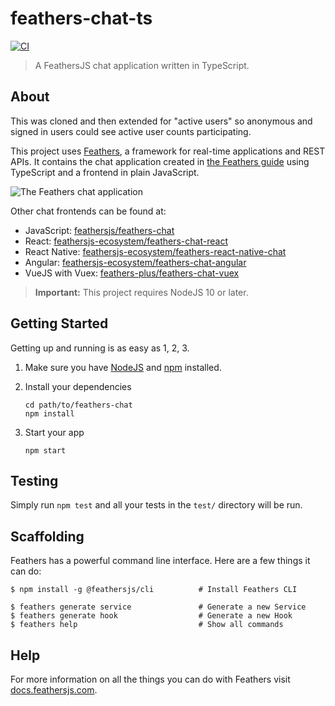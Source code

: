 # feathers-chat-ts

[![CI](https://github.com/feathersjs/feathers-chat-ts/workflows/CI/badge.svg)](https://github.com/feathersjs/feathers-chat-ts/actions?query=workflow%3ACI)

> A FeathersJS chat application written in TypeScript.

## About

This was cloned and then extended for "active users" so anonymous and signed in users could see active user counts participating.

This project uses [Feathers](http://feathersjs.com), a framework for real-time applications and REST APIs. It contains the chat application created in [the Feathers guide](https://docs.feathersjs.com/guides/) using TypeScript and a frontend in plain JavaScript.

![The Feathers chat application](https://docs.feathersjs.com/assets/img/feathers-chat.91960785.png)

Other chat frontends can be found at:

- JavaScript: [feathersjs/feathers-chat](https://github.com/feathersjs/feathers-chat)
- React: [feathersjs-ecosystem/feathers-chat-react](https://github.com/feathersjs-ecosystem/feathers-chat-react)
- React Native: [feathersjs-ecosystem/feathers-react-native-chat](https://github.com/feathersjs-ecosystem/feathers-react-native-chat)
- Angular: [feathersjs-ecosystem/feathers-chat-angular](https://github.com/feathersjs-ecosystem/feathers-chat-angular)
- VueJS with Vuex: [feathers-plus/feathers-chat-vuex](https://github.com/feathers-plus/feathers-chat-vuex)

> __Important:__ This project requires NodeJS 10 or later.

## Getting Started

Getting up and running is as easy as 1, 2, 3.

1. Make sure you have [NodeJS](https://nodejs.org/) and [npm](https://www.npmjs.com/) installed.
2. Install your dependencies

    ```
    cd path/to/feathers-chat
    npm install
    ```

3. Start your app

    ```
    npm start
    ```

## Testing

Simply run `npm test` and all your tests in the `test/` directory will be run.

## Scaffolding

Feathers has a powerful command line interface. Here are a few things it can do:

```
$ npm install -g @feathersjs/cli          # Install Feathers CLI

$ feathers generate service               # Generate a new Service
$ feathers generate hook                  # Generate a new Hook
$ feathers help                           # Show all commands
```

## Help

For more information on all the things you can do with Feathers visit [docs.feathersjs.com](http://docs.feathersjs.com).
